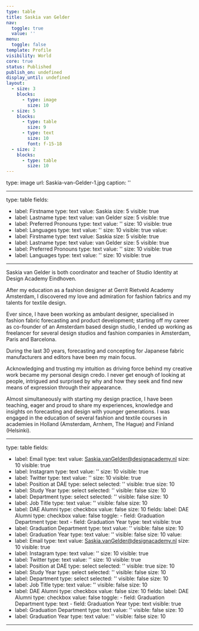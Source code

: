 ```yaml
---
type: table
title: Saskia van Gelder
nav:
  toggle: true
  value: ''
menu:
  toggle: false
template: Profile
visibility: World
core: true
status: Published
publish_on: undefined
display_until: undefined
layout:
  - size: 3
    blocks:
      - type: image
        size: 10
  - size: 5
    blocks:
      - type: table
        size: 9
      - type: text
        size: 10
        font: f-15-18
  - size: 2
    blocks:
      - type: table
        size: 10
---
```


type: image
url: Saskia-van-Gelder-1.jpg
caption: ''

---

type: table
fields:
  - label: Firstname
    type: text
    value: Saskia
    size: 5
    visible: true
  - label: Lastname
    type: text
    value: van Gelder
    size: 5
    visible: true
  - label: Preferred Pronouns
    type: text
    value: ''
    size: 10
    visible: true
  - label: Languages
    type: text
    value: ''
    size: 10
    visible: true
value:
  - label: Firstname
    type: text
    value: Saskia
    size: 5
    visible: true
  - label: Lastname
    type: text
    value: van Gelder
    size: 5
    visible: true
  - label: Preferred Pronouns
    type: text
    value: ''
    size: 10
    visible: true
  - label: Languages
    type: text
    value: ''
    size: 10
    visible: true

---

Saskia van Gelder is both coordinator and teacher of Studio Identity at Design Academy Eindhoven.

After my education as a fashion designer at Gerrit Rietveld Academy Amsterdam, I discovered my love and admiration for fashion fabrics and my talents for textile design. 

Ever since, I have been working as ambulant designer, specialised in fashion fabric forecasting and product development; starting off my career as co-founder of an Amsterdam based design studio, I ended up working as freelancer for several design studios and fashion companies in Amsterdam, Paris and Barcelona.

During the last 30 years, forecasting and concepting for Japanese fabric manufacturers and editors have been my main focus. 

Acknowledging and trusting my intuition as driving force behind my creative work became my personal design credo. 
I never get enough of looking at people, intrigued and surprised by why and how they seek and find new means of expression through their appearance.

Almost simultaneously with starting my design practice, I have been teaching, eager and proud to share my experiences, knowledge and insights on forecasting and design with younger generations. I was engaged in the education of several fashion and textile courses in academies in Holland (Amsterdam, Arnhem, The Hague) and Finland (Helsinki).

---

type: table
fields:
  - label: Email
    type: text
    value: Saskia.vanGelder@designacademy.nl
    size: 10
    visible: true
  - label: Instagram
    type: text
    value: ''
    size: 10
    visible: true
  - label: Twitter
    type: text
    value: ''
    size: 10
    visible: true
  - label: Position at DAE
    type: select
    selected: ''
    visible: true
    size: 10
  - label: Study Year
    type: select
    selected: ''
    visible: false
    size: 10
  - label: Department
    type: select
    selected: ''
    visible: false
    size: 10
  - label: Job Title
    type: text
    value: ''
    visible: false
    size: 10
  - label: DAE Alumni
    type: checkbox
    value: false
    size: 10
    fields:
      label: DAE Alumni
      type: checkbox
      value: false
      toggle:
        - field: Graduation Department
          type: text
        - field: Graduation Year
          type: text
    visible: true
  - label: Graduation Department
    type: text
    value: ''
    visible: false
    size: 10
  - label: Graduation Year
    type: text
    value: ''
    visible: false
    size: 10
value:
  - label: Email
    type: text
    value: Saskia.vanGelder@designacademy.nl
    size: 10
    visible: true
  - label: Instagram
    type: text
    value: ''
    size: 10
    visible: true
  - label: Twitter
    type: text
    value: ''
    size: 10
    visible: true
  - label: Position at DAE
    type: select
    selected: ''
    visible: true
    size: 10
  - label: Study Year
    type: select
    selected: ''
    visible: false
    size: 10
  - label: Department
    type: select
    selected: ''
    visible: false
    size: 10
  - label: Job Title
    type: text
    value: ''
    visible: false
    size: 10
  - label: DAE Alumni
    type: checkbox
    value: false
    size: 10
    fields:
      label: DAE Alumni
      type: checkbox
      value: false
      toggle:
        - field: Graduation Department
          type: text
        - field: Graduation Year
          type: text
    visible: true
  - label: Graduation Department
    type: text
    value: ''
    visible: false
    size: 10
  - label: Graduation Year
    type: text
    value: ''
    visible: false
    size: 10

---
